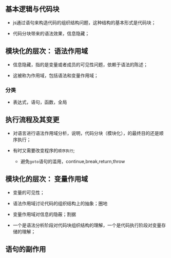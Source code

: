 ## 基本逻辑与代码块

* js通过语句来构造代码的组织结构问题，这种结构的基本形式是代码块；

* 代码分块带来的语法效果，信息隐藏；

## 模块化的层次： 语法作用域

* 信息隐藏，指的是变量或者成员的可见性问题，依赖于语法的陈述；

* 这被称为作用域，包括语法和变量作用域；

### 分类

* 表达式，语句，函数，全局

## 执行流程及其变更

* 对语言进行语法作用域分析，说明，代码分块（模块化），的最终目的还是顺序执行；

* 有时又需要改变程序的`顺序执行`;
  - 避免`goto`语句的滥用，continue,break,return,throw

## 模块化的层次： 变量作用域

* 变量的可见性；

* 语法作用域讨论代码的组织结构上的抽象；圈地

* 变量作用域对信息的隐蔽；割据

* 一个是语法分析阶段对代码块组织结构的理解，一个是代码执行阶段对变量存储的理解；

## 语句的副作用